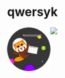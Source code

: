 # qwersyk
<div>
  <img src="https://github.com/QwersykBot/qwersykstatus/blob/main/status.svg" width="20%" style="float: left;"/>
  <img src="http://githubqwersyk.pythonanywhere.com/media/status.svg?raw=true" width="20%" style="float: left;"/>
</div>
